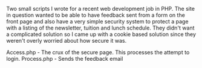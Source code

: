 Two small scripts I wrote for a recent web development job in PHP. The site in question wanted to be able to have feedback sent from a form on the front page and also have a very simple security system to protect a page with a listing of the newsletter, tuition and lunch schedule. They didn't want a complicated solution so I came up with a cookie based solution since they weren't overly worried about how secure it was.

Access.php  - The crux of the secure page. This processes the attempt to login.
Process.php  - Sends the feedback email